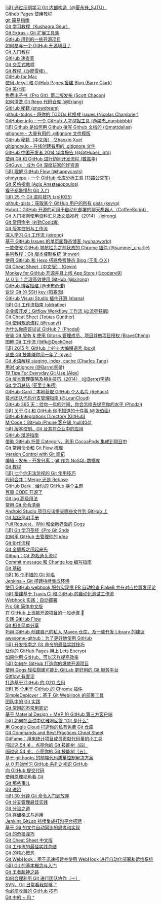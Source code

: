 [[译] 通过示例学习 Git 内部构造（@夏永锋_SJTU）](http://weekly.manong.io/bounce?url=http%3A%2F%2Fyoungsterxyf.github.io%2F2013%2F09%2F28%2Flearning-git-internals-by-example%2F&aid=93&nid=6)  
[Github Pages 使用教程](http://weekly.manong.io/bounce?url=http%3A%2F%2Fwww.thinkful.com%2Flearn%2Fa-guide-to-using-github-pages%2F&aid=167&nid=9)  
[git 简易指南](http://weekly.manong.io/bounce?url=http%3A%2F%2Frogerdudler.github.io%2Fgit-guide%2Findex.zh.html&aid=367&nid=17)  
[Git 学习教程（Kushagra Gour）](http://weekly.manong.io/bounce?url=http%3A%2F%2Fkushagragour.in%2Fblog%2F2014%2F01%2Fbuild-git-learn-git%2F&aid=446&nid=19)  
[Git Extras - Git 扩展工具集](http://weekly.manong.io/bounce?url=https%3A%2F%2Fgithub.com%2Fvisionmedia%2Fgit-extras&aid=783&nid=24)  
[GitHub 用到的一些开源项目](http://weekly.manong.io/bounce?url=https%3A%2F%2Fgithub.com%2Fshowcases%2Fprojects-that-power-github&aid=837&nid=25)  
[如何参与一个 GitHub 开源项目？](http://weekly.manong.io/bounce?url=https%3A%2F%2Fguides.github.com%2Foverviews%2Fos-contributing%2F&aid=917&nid=27)  
[Git 入门教程](http://weekly.manong.io/bounce?url=http%3A%2F%2Fwww.git-tower.com%2Flearn%2F&aid=953&nid=28)  
[GitHub 速查表](http://weekly.manong.io/bounce?url=https%3A%2F%2Fgithub.com%2Ftiimgreen%2Fgithub-cheat-sheet&aid=954&nid=28)  
[Git 交互式教程](http://weekly.manong.io/bounce?url=https%3A%2F%2Ftry.github.io%2F&aid=1026&nid=30)  
[Git 教程（@廖雪峰）](http://weekly.manong.io/bounce?url=http%3A%2F%2Fwww.liaoxuefeng.com%2Fwiki%2F0013739516305929606dd18361248578c67b8067c8c017b000&aid=1252&nid=38)  
[GitHub for Mac](http://weekly.manong.io/bounce?url=https%3A%2F%2Fmac.github.com%2F&aid=1259&nid=38)  
[使用 Jekyll 和 GitHub Pages 搭建 Blog (Barry Clark)](http://weekly.manong.io/bounce?url=http%3A%2F%2Fwww.smashingmagazine.com%2F2014%2F08%2F01%2Fbuild-blog-jekyll-github-pages%2F&aid=1342&nid=41)  
[Git 美化图](http://weekly.manong.io/bounce?url=http%3A%2F%2Fjustinhileman.info%2Farticle%2Fgit-pretty%2F&aid=1433&nid=44)  
[免费电子书《Pro Git》第二版发布 (Scott Chacon)](http://weekly.manong.io/bounce?url=http%3A%2F%2Fgit-scm.com%2Fbook%2Fen%2Fv2&aid=1564&nid=49)  
[如何清洗 Git Repo 代码仓库 (@Erlang)](http://weekly.manong.io/bounce?url=http%3A%2F%2Fblog.eood.cn%2Fhow-to-clean-up-git-repo&aid=1568&nid=49)  
[GitHub 秘籍 (snowdream)](http://weekly.manong.io/bounce?url=http%3A%2F%2Fsnowdream86.gitbooks.io%2Fgithub-cheat-sheet%2Fcontent%2Fzh%2Findex.html&aid=1639&nid=51)  
[github-todos - 将你的 TODOs 转换成 issues (Nicolas Chambrier)](http://weekly.manong.io/bounce?url=https%3A%2F%2Fgithub.com%2Fnaholyr%2Fgithub-todos&aid=1646&nid=51)  
[GitHuber.info - 一个 GitHub 人才挖掘工具 (@梁杰_numbbbbb)](http://weekly.manong.io/bounce?url=http%3A%2F%2Fgithuber.info%2F&aid=1790&nid=57)  
[[译] Github 是如何用 Github 撰写 Github 文档的 (@mattdallas)](http://weekly.manong.io/bounce?url=http%3A%2F%2Fsegmentfault.com%2Fblog%2Fopenwrt%2F1190000002473246&aid=1810&nid=58)  
[gitignore - 大量有用的 .gitignore 文件模版](http://weekly.manong.io/bounce?url=https%3A%2F%2Fgithub.com%2Fgithub%2Fgitignore&aid=1817&nid=58)  
[GitHub 秘籍（中文版） (Zhaoxin Xue)](http://weekly.manong.io/bounce?url=https%3A%2F%2Fgithub.com%2Ftiimgreen%2Fgithub-cheat-sheet%2Fblob%2Fmaster%2FREADME.zh-cn.md&aid=1840&nid=59)  
[gitignore.io - 在线创建有用的 .gitignore 文件](http://weekly.manong.io/bounce?url=https%3A%2F%2Fwww.gitignore.io%2F&aid=1851&nid=59)  
[GitHub 中国开发者 2014 年度报告 (@GitHuber_info)](http://weekly.manong.io/bounce?url=http%3A%2F%2Fgithuber.info%2F%23%2Freport&aid=1874&nid=60)  
[使用 Git 和 GitHub 进行协同开发流程 (戴嘉华)](http://weekly.manong.io/bounce?url=http%3A%2F%2Flivoras.com%2Fpost%2F28&aid=1908&nid=61)  
[GitGuys：成为 Git 深度玩家的好资源](http://weekly.manong.io/bounce?url=http%3A%2F%2Fwww.gitguys.com%2Ftopics%2F&aid=1950&nid=62)  
[[译] 理解 GitHub Flow (@happycasts)](http://weekly.manong.io/bounce?url=http%3A%2F%2Fgitbeijing.com%2Fflow%2F&aid=2017&nid=64)  
[ohmyrepo - 一个 GitHub 仓库分析工具 (13路公交车)](http://weekly.manong.io/bounce?url=https%3A%2F%2Fgithub.com%2Fno13bus%2Fohmyrepo&aid=2068&nid=65)  
[Git 风格指南 (Agis Anastasopoulos)](http://weekly.manong.io/bounce?url=https%3A%2F%2Fgithub.com%2Fagis-%2Fgit-style-guide&aid=2098&nid=66)  
[猴子都能懂的 Git 入门](http://weekly.manong.io/bounce?url=http%3A%2F%2Fbacklogtool.com%2Fgit-guide%2Fcn%2F&aid=2185&nid=68)  
[[译] 25 个 Git 进阶技巧 (zpl1025)](http://weekly.manong.io/bounce?url=http%3A%2F%2Flinux.cn%2Farticle-5418-weibo.html&aid=2271&nid=70)  
[github-gists：获取某个 GitHub 用户的所有 gists (kevva)](http://weekly.manong.io/bounce?url=https%3A%2F%2Fgithub.com%2Fkevva%2Fgithub-gists&aid=2343&nid=71)  
[Hubot：GitHub 开源的可用于自动化部署的聊天机器人（CoffeeScript）](http://weekly.manong.io/bounce?url=https%3A%2F%2Fhubot.github.com%2F&aid=2394&nid=72)  
[Git 入门指南使用资料汇总及文章推荐（2014） (ixirong)](http://weekly.manong.io/bounce?url=http%3A%2F%2Fixirong.com%2F2014%2F11%2F19%2Fthe-way-to-learn-git%2F&aid=2453&nid=73)  
[Git 常用命令 (刘劲Coolzilj)](http://weekly.manong.io/bounce?url=http%3A%2F%2Fliujin.me%2Fblog%2F2015%2F05%2F25%2FGit-%25E5%25B8%25B8%25E7%2594%25A8%25E5%2591%25BD%25E4%25BB%25A4%2F&aid=2454&nid=73)  
[Git 版本控制与工作流](http://weekly.manong.io/bounce?url=http%3A%2F%2Fwww.jianshu.com%2Fp%2F67afe711c731&aid=2504&nid=74)  
[深入学习 Git 工作流 (ixirong)](http://weekly.manong.io/bounce?url=https%3A%2F%2Fgithub.com%2Fxirong%2Fmy-git%2Fblob%2Fmaster%2Fgit-workflow-tutorial.md&aid=2568&nid=75)  
[基于 GitHub Issues 的单页面静态博客 (wuhaoworld)](http://weekly.manong.io/bounce?url=https%3A%2F%2Fgithub.com%2Fwuhaoworld%2Fgithub-issues-blog&aid=2579&nid=75)  
[一款修改 GitHub 导航栏为之前状态的 Chrome 插件 (@summer_charlie)](http://weekly.manong.io/bounce?url=https%3A%2F%2Fgithub.com%2Fsummerblue%2Fgithub-menu-back&aid=2584&nid=75)  
[系列教程：Git 版本控制系统 (ihower)](http://weekly.manong.io/bounce?url=https%3A%2F%2Fihower.tw%2Fgit%2F&aid=2634&nid=76)  
[使用 GitHub 和 Hexo 搭建免费静态 Blog (王奥 ＯＸ)](http://weekly.manong.io/bounce?url=http%3A%2F%2Fwsgzao.github.io%2Fpost%2Fhexo-guide%2F&aid=2659&nid=76)  
[Git Cheat Sheet（中文版） (Gevin)](http://weekly.manong.io/bounce?url=https%3A%2F%2Fgithub.com%2Fflyhigher139%2FGit-Cheat-Sheet%2Fblob%2Fmaster%2FGit%2520Cheat%2520Sheet-Zh.md&aid=2671&nid=76)  
[Monkey for GitHub 开源并且上线 App Store (@coderyi9)](http://weekly.manong.io/bounce?url=http%3A%2F%2Fwww.coderyi.com%2Farchives%2F776&aid=2714&nid=77)  
[从 0 到 1 合理高效使用 GitHub (@ixirong)](http://weekly.manong.io/bounce?url=https%3A%2F%2Fgithub.com%2Fxirong%2Fmy-git%2Fblob%2Fmaster%2Fhow-to-use-github.md&aid=2787&nid=78)  
[GitHub 博客搭建 (@卡布奇诺)](http://weekly.manong.io/bounce?url=http%3A%2F%2Fliuxing.info%2F2015%2F06%2F14%2FGitHub%25E5%258D%259A%25E5%25AE%25A2%25E6%2590%25AD%25E5%25BB%25BA%2F&aid=2810&nid=78)  
[说说 Git 的 SSH key (阳春面)](http://weekly.manong.io/bounce?url=http%3A%2F%2Fwww.aswifter.com%2F2015%2F06%2F18%2Fgit-ssh-key%2F&aid=2885&nid=79)  
[GitHub Visual Studio 插件开源 (shana)](http://weekly.manong.io/bounce?url=https%3A%2F%2Fgithub.com%2Fblog%2F2038-github-extension-for-visual-studio-is-open-source&aid=2971&nid=80)  
[[译] Git 工作流指南 (oldratlee)](http://weekly.manong.io/bounce?url=https%3A%2F%2Fgithub.com%2Foldratlee%2Ftranslations%2Ftree%2Fmaster%2Fgit-workflows-and-tutorials&aid=3020&nid=81)  
[企业级开发：Gitflow Workflow 工作流 (@流星狂飙)](http://weekly.manong.io/bounce?url=http%3A%2F%2Fwww.jianshu.com%2Fp%2F104fa8b15d1e&aid=3021&nid=81)  
[Git Cheat Sheet (Tobias Günther)](http://weekly.manong.io/bounce?url=http%3A%2F%2Fwww.git-tower.com%2Fblog%2Fgit-cheat-sheet%2F&aid=3152&nid=82)  
[Git 使用规范流程 (@ruanyf)](http://weekly.manong.io/bounce?url=http%3A%2F%2Fwww.ruanyifeng.com%2Fblog%2F2015%2F08%2Fgit-use-process.html&aid=3215&nid=83)  
[为什么你应该试试 GitHub？ (Phodal)](http://weekly.manong.io/bounce?url=https%3A%2F%2Fwww.phodal.com%2Fblog%2Fwhy-you-should-work-hard-with-github%2F&aid=3369&nid=85)  
[安装 Git 服务 & 使用 Gitosis 管理成员、项目并做项目授权 (BraveCheng)](http://weekly.manong.io/bounce?url=http%3A%2F%2Fchenghuiyong.com%2Fgitosis.html&aid=3394&nid=85)  
[图解 Git 工作流 (llitfk@DockOne)](http://weekly.manong.io/bounce?url=http%3A%2F%2Fwww.jianshu.com%2Fp%2F08ad7e427fec&aid=3401&nid=85)  
[[译] 2015 年 GitHub 上的十大编程语言 (boxi)](http://weekly.manong.io/bounce?url=http%3A%2F%2F36kr.com%2Fp%2F5036601.html&aid=3343&nid=85)  
[这些 Git 技能够你用一年了 (pyer)](http://weekly.manong.io/bounce?url=http%3A%2F%2Fwww.cnblogs.com%2Fpyer%2Fp%2F4752770.html&aid=3455&nid=86)  
[Git 术语解释 staging, index, cache (Charles Tang)](http://weekly.manong.io/bounce?url=http%3A%2F%2Fsexywp.com%2Fgit-staging-area-index-cache.htm&aid=3474&nid=86)  
[用对 gitignore (@Barret李靖)](http://weekly.manong.io/bounce?url=http%3A%2F%2Fwww.barretlee.com%2Fblog%2F2015%2F09%2F06%2Fset-gitignore-after-add-file%2F&aid=3554&nid=87)  
[19 Tips For Everyday Git Use (Alex)](http://weekly.manong.io/bounce?url=http%3A%2F%2Fwww.alexkras.com%2F19-git-tips-for-everyday-use%2F%3Fhmsr%3Dtoutiao.io%26utm_medium%3Dtoutiao.io%26utm_source%3Dtoutiao.io&aid=3641&nid=88)  
[Git 版本管理策略及相关技巧（2014） (@Barret李靖)](http://weekly.manong.io/bounce?url=http%3A%2F%2Fwww.barretlee.com%2Fblog%2F2014%2F05%2F07%2Fcb-git-improve%2F%3Fhmsr%3Dtoutiao.io%26utm_medium%3Dtoutiao.io%26utm_source%3Dtoutiao.io&aid=3729&nid=89)  
[Git 学习总结 (亚里士朱德)](http://weekly.manong.io/bounce?url=http%3A%2F%2Fyalishizhude.github.io%2F2015%2F09%2F16%2Fgit%2F%3Fhmsr%3Dtoutiao.io%26utm_medium%3Dtoutiao.io%26utm_source%3Dtoutiao.io&aid=3756&nid=89)  
[GitHub-Card：本地获取 GitHub 个人名片 (Rehack)](http://weekly.manong.io/bounce?url=https%3A%2F%2Fgithub.com%2Fcodesboy%2FGet-Your-GitHub-Card%3Fhmsr%3Dtoutiao.io%26utm_medium%3Dtoutiao.io%26utm_source%3Dtoutiao.io&aid=3779&nid=89)  
[技术团队代码分支管理指南 (@LeanCloud)](http://weekly.manong.io/bounce?url=http%3A%2F%2Fsegmentfault.com%2Fa%2F1190000003759271%3Fhmsr%3Dtoutiao.io%26utm_medium%3Dtoutiao.io%26utm_source%3Dtoutiao.io&aid=3735&nid=89)  
[GitHub 365 天：给你一年的时间，你会怎样去提高你的水平 (Phodal)](http://weekly.manong.io/bounce?url=https%3A%2F%2Fwww.phodal.com%2Fblog%2Fgithub-365-days-review%2F%3Fhmsr%3Dtoutiao.io%26utm_medium%3Dtoutiao.io%26utm_source%3Dtoutiao.io&aid=3832&nid=90)  
[[译] 关于 Git 和 GitHub 你不知道的十件事 (@张伯函)](http://weekly.manong.io/bounce?url=http%3A%2F%2Fsegmentfault.com%2Fa%2F1190000003830252%3Fhmsr%3Dtoutiao.io%26utm_medium%3Dtoutiao.io%26utm_source%3Dtoutiao.io&aid=3833&nid=90)  
[GitHub Integrations Directory (GitHub)](http://weekly.manong.io/bounce?url=https%3A%2F%2Fgithub.com%2Fintegrations%3Fhmsr%3Dtoutiao.io%26utm_medium%3Dtoutiao.io%26utm_source%3Dtoutiao.io&aid=3868&nid=90)  
[MrCode：GitHub iPhone 客户端 (null404)](http://weekly.manong.io/bounce?url=https%3A%2F%2Fgithub.com%2Fhaolloyin%2FMrCode%3Fhmsr%3Dtoutiao.io%26utm_medium%3Dtoutiao.io%26utm_source%3Dtoutiao.io&aid=3877&nid=90)  
[[译] 版本控制、Git 及其在企业中的应用](http://weekly.manong.io/bounce?url=http%3A%2F%2Fwww.infoq.com%2Fcn%2Farticles%2Fgit-enterprise&aid=3942&nid=91)  
[GitHub 漫游指南](http://weekly.manong.io/bounce?url=https%3A%2F%2Fgithub.com%2Fphodal%2Fgithub-roam&aid=3995&nid=92)  
[借助 GitHub 托管 Category，利用 CocoaPods 集成到项目中](http://weekly.manong.io/bounce?url=https%3A%2F%2Fgithub.com%2FDamonvvong%2FDWCategory%2Fblob%2Fmaster%2FREADME.md&aid=4116&nid=93)  
[Git 常用命令和 Git Flow 梳理](http://weekly.manong.io/bounce?url=http%3A%2F%2Fjonyfang.com%2Fblog%2F2015%2F11%2F12%2Fgit_command_and_git_branching_model%2F&aid=4263&nid=95)  
[Version Control with Git 笔记](http://weekly.manong.io/bounce?url=http%3A%2F%2Fwiki.tankywoo.com%2Fbook%2Fversion-control-with-git.html&aid=4381&nid=96)  
[编辑 - 发布 - 开发分离：git 作为 NoSQL 数据库](http://weekly.manong.io/bounce?url=https%3A%2F%2Fwww.phodal.com%2Fblog%2Fediting-publishing-coding-seperate-git-nosql-database%2F&aid=4409&nid=96)  
[Git 教程](http://weekly.manong.io/bounce?url=https%3A%2F%2Fgithub.com%2Fgeeeeeeeeek%2Fgit-recipes%2Fwiki&aid=4478&nid=97)  
[[译] 七个你无法忽视的 Git 使用技巧](http://weekly.manong.io/bounce?url=http%3A%2F%2Fcodingpy.com%2Farticle%2Fseven-git-hacks-you-just-cannot-ignore%2F&aid=4521&nid=97)  
[代码合并：Merge 还是 Rebase](http://weekly.manong.io/bounce?url=https%3A%2F%2Fgithub.com%2Fgeeeeeeeeek%2Fgit-recipes%2Fblob%2Fmaster%2Fsources%2F%25E4%25BB%25A3%25E7%25A0%2581%25E5%2590%2588%25E5%25B9%25B6Merge%25E8%25BF%2598%25E6%2598%25AFRebase.md&aid=4589&nid=98)  
[GitHub Dark：给你的 GitHub 换个主题](http://weekly.manong.io/bounce?url=https%3A%2F%2Fgithub.com%2FStylishThemes%2FGitHub-Dark&aid=4621&nid=98)  
[豆瓣 CODE 开源了](http://weekly.manong.io/bounce?url=http%3A%2F%2Fwww.dongwm.com%2Farchives%2Fcodekai-yuan-liao%2F&aid=4572&nid=98)  
[Git log 高级用法](http://weekly.manong.io/bounce?url=https%3A%2F%2Fgithub.com%2Fgeeeeeeeeek%2Fgit-recipes%2Fblob%2Fmaster%2Fsources%2FGit_log%25E9%25AB%2598%25E7%25BA%25A7%25E7%2594%25A8%25E6%25B3%2595.md&aid=4666&nid=99)  
[常用 Git 命令清单](http://weekly.manong.io/bounce?url=http%3A%2F%2Fwww.ruanyifeng.com%2Fblog%2F2015%2F12%2Fgit-cheat-sheet.html&aid=4667&nid=99)  
[Android Studio 项目应该提交哪些文件到 GitHub 上](http://weekly.manong.io/bounce?url=http%3A%2F%2Fisunxu.xyz%2Fandroid%2Fcommit-what-to-github-in-as%2F&aid=4688&nid=99)  
[Git 超级简明手册](http://weekly.manong.io/bounce?url=https%3A%2F%2Fgithub.com%2Fshendl1978%2Fblog%2Fwiki%2FGit%25E8%25B6%2585%25E7%25BA%25A7%25E7%25AE%2580%25E6%2598%258E%25E6%2589%258B%25E5%2586%258C&aid=4707&nid=99)  
[Pull Request、Wiki 和全新界面的 Gogs](http://weekly.manong.io/bounce?url=https%3A%2F%2Fwuwen.org%2F2015%2F12%2F13%2Fgogs-pull-request-wiki-and-new-design&aid=4712&nid=99)  
[[译] Git 学习圣经《Pro Git 2nd》](http://weekly.manong.io/bounce?url=http%3A%2F%2Fgit-scm.com%2Fbook%2Fzh%2Fv2&aid=4853&nid=101)  
[如何用 GitHub 去管理你的 idea](http://weekly.manong.io/bounce?url=http%3A%2F%2Fzhuanlan.zhihu.com%2Fphodal%2F20442311&aid=4871&nid=101)  
[Git 协作流程](http://weekly.manong.io/bounce?url=http%3A%2F%2Fwww.ruanyifeng.com%2Fblog%2F2015%2F12%2Fgit-workflow.html&aid=4873&nid=101)  
[Git 全解析之用起来先](http://weekly.manong.io/bounce?url=http%3A%2F%2Fwustrive2008.github.io%2F2016%2F01%2F06%2F%25E7%2589%2588%25E6%259C%25AC%25E6%258E%25A7%25E5%2588%25B6%2FGit%25E5%2585%25A8%25E8%25A7%25A3%25E6%259E%2590%25E4%25B9%258B%25E5%2585%2588%25E7%2594%25A8%25E8%25B5%25B7%25E6%259D%25A5%2F&aid=4927&nid=102)  
[Githug：Git 游戏通关流程](http://weekly.manong.io/bounce?url=http%3A%2F%2Fwww.jianshu.com%2Fp%2F482b32716bbe&aid=4931&nid=102)  
[Commit message 和 Change log 编写指南](http://weekly.manong.io/bounce?url=http%3A%2F%2Fwww.ruanyifeng.com%2Fblog%2F2016%2F01%2Fcommit_message_change_log.html&aid=4945&nid=102)  
[Git 基础](http://weekly.manong.io/bounce?url=https%3A%2F%2Fgithub.com%2Fmzkmzk%2FRead%2Fblob%2Fmaster%2Fprogit.md&aid=5010&nid=103)  
[[译] 16 个不错的 Git 别名](http://weekly.manong.io/bounce?url=http%3A%2F%2Fwww.ido321.com%2F1663.html&aid=5050&nid=103)  
[Jenkins + Git 搭建持续集成环境](http://weekly.manong.io/bounce?url=http%3A%2F%2Fwww.cnblogs.com%2Fdojo-lzz%2Fp%2F5125619.html%3Ff%3Dtt&aid=5052&nid=103)  
[使用 GitHub webhook 服务实现提 PR 自动检查 Flake8 并在对应位置发评论](http://weekly.manong.io/bounce?url=http%3A%2F%2Fwww.dongwm.com%2Farchives%2Fshi-yong-github-webhookfu-wu-shi-xian-ti-przi-dong-jian-cha-flake8bing-zai-dui-ying-wei-zhi-fa-ping-lun%2F&aid=5104&nid=104)  
[[译] 搭建基于 Travis CI 和 GitHub 的自动化测试工作流](http://weekly.manong.io/bounce?url=http%3A%2F%2Fdockone.io%2Farticle%2F962&aid=5168&nid=104)  
[Webhook 实践：自动部署](http://weekly.manong.io/bounce?url=http%3A%2F%2Fjerryzou.com%2Fposts%2Fwebhook-practice%2F&aid=5241&nid=105)  
[Pro Git 简体中文版](http://weekly.manong.io/bounce?url=http%3A%2F%2Fiissnan.com%2Fprogit%2F&aid=5298&nid=106)  
[在 GitHub 上贡献开源项目的一般步骤 ](http://weekly.manong.io/bounce?url=https%3A%2F%2Fgithub.com%2Fnixzhu%2Fdev-blog%2Fblob%2Fmaster%2F2016-02-17-contribute-on-github.md&aid=5326&nid=106)  
[实践 GitHub Flow](http://weekly.manong.io/bounce?url=http%3A%2F%2Fmp.weixin.qq.com%2Fs%3F__biz%3DMzIwMTIzMzIzMg%3D%3D%26mid%3D410031720%26idx%3D1%26sn%3Db147aeb70ae3563a62f66af4aac72e33&aid=5327&nid=106)  
[Git 相关简单分享](http://weekly.manong.io/bounce?url=http%3A%2F%2Fwww.jianshu.com%2Fp%2F331cd9fdeae7&aid=5444&nid=108)  
[巧用 GitHub 创建自己的私人 Maven 仓库，及一些开发 Library 的建议](http://weekly.manong.io/bounce?url=http%3A%2F%2Fwww.jianshu.com%2Fp%2Fd2fae8c7d93f&aid=5445&nid=108)  
[awesome-github：为了更好地使用 GitHub](http://weekly.manong.io/bounce?url=https%3A%2F%2Fgithub.com%2FAntBranch%2Fawesome-github&aid=5472&nid=108)  
[[译] 开发指南之 Git 命令的最佳实践技巧](http://weekly.manong.io/bounce?url=http%3A%2F%2Fwww.freebuf.com%2Ftools%2F98396.html&aid=5495&nid=109)  
[让你的 GitHub Pages 用上 Lets Encrypt](http://weekly.manong.io/bounce?url=https%3A%2F%2Fholys.im%2F2016%2F03%2F12%2Flets-encrypt-github-pages-with-custom-domain%2F&aid=5506&nid=109)  
[如果你用 GitHub，可以这样提高效率](http://weekly.manong.io/bounce?url=http%3A%2F%2Fhuang-jerryc.com%2F2016%2F01%2F15%2F%25E5%25A6%2582%25E6%259E%259C%25E4%25BD%25A0%25E7%2594%25A8GitHub%25EF%25BC%258C%25E5%258F%25AF%25E4%25BB%25A5%25E8%25BF%2599%25E6%25A0%25B7%25E6%258F%2590%25E9%25AB%2598%25E6%2595%2588%25E7%258E%2587%2F&aid=5596&nid=110)  
[[译] 如何在 GitHub 打造你的爆款开源项目](http://weekly.manong.io/bounce?url=https%3A%2F%2Fgithub.com%2Fgaohailang%2Fblog%2Fissues%2F9&aid=5766&nid=112)  
[使用 Gogs 轻松搭建可能比 GitLab 更好用的 Git 服务平台](http://weekly.manong.io/bounce?url=http%3A%2F%2Fwsgzao.github.io%2Fpost%2Fgogs%2F&aid=5782&nid=112)  
[Gitflow 有害论](http://weekly.manong.io/bounce?url=http%3A%2F%2Finsights.thoughtworkers.org%2Fgitflow-consider-harmful%2F&aid=5785&nid=112)  
[打造基于 GitHub 的 O2O 应用](http://weekly.manong.io/bounce?url=https%3A%2F%2Fgithub.com%2Fphodal%2Fvmap%2Ftree%2Fgh-pages%2Fdocs&aid=5844&nid=113)  
[[译] 15 个用于 GitHub 的 Chrome 插件](http://weekly.manong.io/bounce?url=http%3A%2F%2Fwebres.wang%2F15-useful-chrome-extensions-for-github%2F&aid=5871&nid=113)  
[SimpleDeployer：基于 Git WebHook 的部署工具](http://weekly.manong.io/bounce?url=https%3A%2F%2Fgithub.com%2Fyourtion%2FSimpleDeployer&aid=5956&nid=114)  
[团队中的 Git 实践](http://weekly.manong.io/bounce?url=https%3A%2F%2Fourai.ws%2Fposts%2Fworking-with-git-in-team%2F&aid=6002&nid=115)  
[Git 常用的不常用笔记](http://weekly.manong.io/bounce?url=http%3A%2F%2Fleoray.leanote.com%2Fpost%2Fgit&aid=6032&nid=115)  
[基于 Material Design + MVP 的 GitHub 第三方客户端](http://weekly.manong.io/bounce?url=https%3A%2F%2Fgithub.com%2Fyeungeek%2Fmonkey-android&aid=6044&nid=115)  
[[译] 如何在面试中优雅地回答 “Git 是什么”](http://weekly.manong.io/bounce?url=https%3A%2F%2Fgithub.com%2Fgeeeeeeeeek%2Fgit-recipes%2Fblob%2Fmaster%2Fsources%2F%25E6%259E%259C%25E5%25A3%25B3%25E4%25B8%25AD%25E7%259A%2584Git.md&aid=6083&nid=116)  
[用 Google Cloud 打造你的私有免费 Git 仓库](http://weekly.manong.io/bounce?url=http%3A%2F%2Fchinagdg.org%2F2016%2F04%2F%25E7%2594%25A8-google-cloud-%25E6%2589%2593%25E9%2580%25A0%25E4%25BD%25A0%25E7%259A%2584%25E7%25A7%2581%25E6%259C%2589%25E5%2585%258D%25E8%25B4%25B9-git-%25E4%25BB%2593%25E5%25BA%2593%2F&aid=6106&nid=116)  
[Git Commands and Best Practices Cheat Sheet](http://weekly.manong.io/bounce?url=http%3A%2F%2Fzeroturnaround.com%2Frebellabs%2Fgit-commands-and-best-practices-cheat-sheet%2F&aid=6110&nid=116)  
[GitFame：用来统计项目成员贡献代码量的小工具](http://weekly.manong.io/bounce?url=https%3A%2F%2Fgithub.com%2Foleander%2Fgit-fame-rb&aid=6202&nid=117)  
[闯过这 54 关，点亮你的 Git 技能树（四）](http://weekly.manong.io/bounce?url=https%3A%2F%2Fcodingstyle.cn%2Ftopics%2F178&aid=6242&nid=118)  
[闯过这 54 关，点亮你的 Git 技能树（五）](http://weekly.manong.io/bounce?url=https%3A%2F%2Fcodingstyle.cn%2Ftopics%2F181&aid=6333&nid=119)  
[基于 git hooks 的前端代码质量控制解决方案](http://weekly.manong.io/bounce?url=https%3A%2F%2Fgithub.com%2Fkuitos%2Fkuitos.github.io%2Fissues%2F28&aid=6400&nid=120)  
[从 0 开始学习 GitHub 系列之初识 GitHub](http://weekly.manong.io/bounce?url=http%3A%2F%2Fmp.weixin.qq.com%2Fs%3F__biz%3DMzA4NTQwNDcyMA%3D%3D%26mid%3D2650661735%26idx%3D1%26sn%3D9aceac07d272e9202d1b5294f857a5ff%26scene%3D0%23wechat_redirect&aid=6405&nid=120)  
[向 GitHub 提交代码](http://weekly.manong.io/bounce?url=http%3A%2F%2Fmp.weixin.qq.com%2Fs%3F__biz%3DMzA4NTQwNDcyMA%3D%3D%26mid%3D2650661821%26idx%3D1%26sn%3Dc6116ed82bff2d083bb152fbd8cbc38d&aid=6486&nid=121)  
[使用原理视角看 Git](http://weekly.manong.io/bounce?url=https%3A%2F%2Fblog.coding.net%2Fblog%2Fprinciple-of-Git&aid=6565&nid=122)  
[Git 那些事儿](http://weekly.manong.io/bounce?url=https%3A%2F%2Fwujunze.com%2Fgit_something.jsp&aid=6578&nid=122)  
[Git 进阶](http://weekly.manong.io/bounce?url=http%3A%2F%2Fmp.weixin.qq.com%2Fs%3F__biz%3DMzA4NTQwNDcyMA%3D%3D%26mid%3D2650661929%26idx%3D1%26sn%3D69e00516a30723c5a20af3c7a84173a4&aid=6643&nid=123)  
[[译] 30 分钟 Git 命令入门到放弃](http://weekly.manong.io/bounce?url=http%3A%2F%2Fwww.w3ctrain.com%2F2016%2F06%2F26%2Flearn-git-in-30-minutes%2F&aid=6703&nid=124)  
[Git 分支管理最佳实践](http://weekly.manong.io/bounce?url=http%3A%2F%2Fwww.ibm.com%2Fdeveloperworks%2Fcn%2Fjava%2Fj-lo-git-mange%2Findex.html&aid=6730&nid=124)  
[Git 分治之道](http://weekly.manong.io/bounce?url=https%3A%2F%2Fzhuanlan.zhihu.com%2Fp%2F21486693&aid=6856&nid=126)  
[Git 存储格式与运用](http://weekly.manong.io/bounce?url=http%3A%2F%2Fforcemz.net%2Fgit%2F2016%2F07%2F10%2FGitStorage%2F&aid=6929&nid=127)  
[Jenkins GitLab 持续集成打包平台搭建](http://weekly.manong.io/bounce?url=http%3A%2F%2Fskyseraph.com%2F2016%2F07%2F18%2FTools%2FJenkins%2520Gitlab%25E6%258C%2581%25E7%25BB%25AD%25E9%259B%2586%25E6%2588%2590%25E6%2589%2593%25E5%258C%2585%25E5%25B9%25B3%25E5%258F%25B0%25E6%2590%25AD%25E5%25BB%25BA%2F&aid=6963&nid=128)  
[基于 Git 的文件自动同步的思考和实现](http://weekly.manong.io/bounce?url=http%3A%2F%2Fwuzhiwei.net%2Ffile_sync_git%2F&aid=6964&nid=128)  
[Git 的奇技淫巧](http://weekly.manong.io/bounce?url=https%3A%2F%2Fgithub.com%2F521xueweihan%2Fgit-tips&aid=7120&nid=130)  
[Git Cheat Sheet 中文版](http://weekly.manong.io/bounce?url=http%3A%2F%2Ftoutiao.io%2Fj%2F9w9tgk&aid=7265&nid=132)  
[Git 工作流的最佳实践总结](http://weekly.manong.io/bounce?url=http%3A%2F%2Ftoutiao.io%2Fj%2F7h26k3&aid=7467&nid=135)  
[Git 的核心概念](http://weekly.manong.io/bounce?url=https%3A%2F%2Ftoutiao.io%2Fj%2Fev3jrb&aid=7663&nid=138)  
[Git WebHook：用于迅速搭建并使用 WebHook 进行自动化部署和运维系统](http://weekly.manong.io/bounce?url=https%3A%2F%2Ftoutiao.io%2Fk%2Fe3xh5l&aid=7893&nid=141)  
[[译] Git 的基本概念与入门](http://weekly.manong.io/bounce?url=https%3A%2F%2Ftoutiao.io%2Fk%2Fdqe32l&aid=8119&nid=145)  
[Git 王者超神之路](http://weekly.manong.io/bounce?url=https%3A%2F%2Ftoutiao.io%2Fk%2Fqozd8l&aid=8122&nid=145)  
[如何合理利用 Git 进行团队协作（一）](http://weekly.manong.io/bounce?url=https%3A%2F%2Ftoutiao.io%2Fk%2F8pvy7x&aid=8237&nid=147)  
[SVN、Git 日常看我就够了](http://weekly.manong.io/bounce?url=https%3A%2F%2Ftoutiao.io%2Fk%2F84rpdi&aid=8291&nid=148)  
[你必须收藏的 GitHub 技巧](http://weekly.manong.io/bounce?url=https%3A%2F%2Ftoutiao.io%2Fk%2Fe3i00i&aid=8367&nid=149)  
[Git 中的 ~ 和 ^](http://weekly.manong.io/bounce?url=https%3A%2F%2Ftoutiao.io%2Fk%2Fw42onn&aid=8417&nid=150)  
